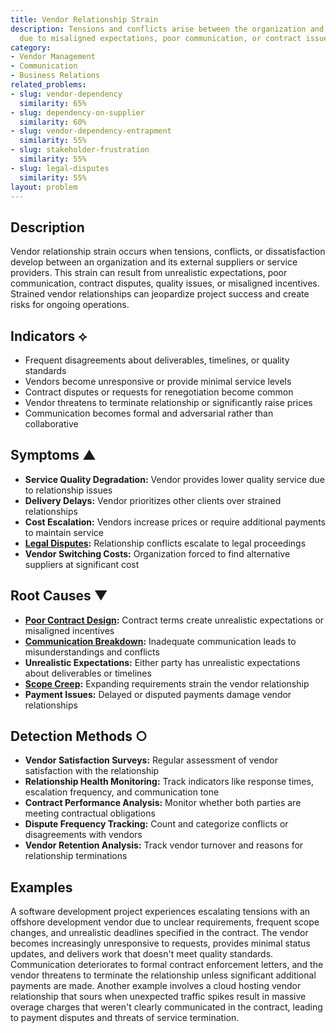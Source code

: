 ```yaml
---
title: Vendor Relationship Strain
description: Tensions and conflicts arise between the organization and external vendors
  due to misaligned expectations, poor communication, or contract issues.
category:
- Vendor Management
- Communication
- Business Relations
related_problems:
- slug: vendor-dependency
  similarity: 65%
- slug: dependency-on-supplier
  similarity: 60%
- slug: vendor-dependency-entrapment
  similarity: 55%
- slug: stakeholder-frustration
  similarity: 55%
- slug: legal-disputes
  similarity: 55%
layout: problem
---
```


## Description

Vendor relationship strain occurs when tensions, conflicts, or dissatisfaction develop between an organization and its external suppliers or service providers. This strain can result from unrealistic expectations, poor communication, contract disputes, quality issues, or misaligned incentives. Strained vendor relationships can jeopardize project success and create risks for ongoing operations.

## Indicators ⟡

- Frequent disagreements about deliverables, timelines, or quality standards
- Vendors become unresponsive or provide minimal service levels
- Contract disputes or requests for renegotiation become common
- Vendor threatens to terminate relationship or significantly raise prices
- Communication becomes formal and adversarial rather than collaborative

## Symptoms ▲

- **Service Quality Degradation:** Vendor provides lower quality service due to relationship issues
- **Delivery Delays:** Vendor prioritizes other clients over strained relationships
- **Cost Escalation:** Vendors increase prices or require additional payments to maintain service
- **[Legal Disputes](legal-disputes.md):** Relationship conflicts escalate to legal proceedings
- **Vendor Switching Costs:** Organization forced to find alternative suppliers at significant cost

## Root Causes ▼

- **[Poor Contract Design](poor-contract-design.md):** Contract terms create unrealistic expectations or misaligned incentives
- **[Communication Breakdown](communication-breakdown.md):** Inadequate communication leads to misunderstandings and conflicts
- **Unrealistic Expectations:** Either party has unrealistic expectations about deliverables or timelines
- **[Scope Creep](scope-creep.md):** Expanding requirements strain the vendor relationship
- **Payment Issues:** Delayed or disputed payments damage vendor relationships

## Detection Methods ○

- **Vendor Satisfaction Surveys:** Regular assessment of vendor satisfaction with the relationship
- **Relationship Health Monitoring:** Track indicators like response times, escalation frequency, and communication tone
- **Contract Performance Analysis:** Monitor whether both parties are meeting contractual obligations
- **Dispute Frequency Tracking:** Count and categorize conflicts or disagreements with vendors
- **Vendor Retention Analysis:** Track vendor turnover and reasons for relationship terminations

## Examples

A software development project experiences escalating tensions with an offshore development vendor due to unclear requirements, frequent scope changes, and unrealistic deadlines specified in the contract. The vendor becomes increasingly unresponsive to requests, provides minimal status updates, and delivers work that doesn't meet quality standards. Communication deteriorates to formal contract enforcement letters, and the vendor threatens to terminate the relationship unless significant additional payments are made. Another example involves a cloud hosting vendor relationship that sours when unexpected traffic spikes result in massive overage charges that weren't clearly communicated in the contract, leading to payment disputes and threats of service termination.